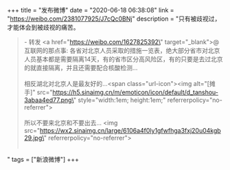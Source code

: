 +++
title = "发布微博"
date = "2020-06-18 06:38:08"
link = "https://weibo.com/2381077925/J7cQc0BNj"
description = "只有被歧视过，才能体会到被歧视的痛苦。<br><blockquote> - 转发 <a href=\"https://weibo.com/1627825392\" target=\"_blank\">@互联网的那点事</a>: 各省对北京人员采取的措施一览表，绝大部分省市对北京人员基本都是需要隔离14天，有的省市区分高风险区，有的只要是去过北京的就直接隔离，并且还需要配合核酸检测...<br><br>相反湖北对北京人是最友好的...<span class=\"url-icon\"><img alt=\"[摊手]\" src=\"https://h5.sinaimg.cn/m/emoticon/icon/default/d_tanshou-3abaa4ed77.png\" style=\"width:1em; height:1em;\" referrerpolicy=\"no-referrer\"></span><br><br>所以不要来北京和不要出去... <img src=\"https://wx2.sinaimg.cn/large/6106a4f0ly1gfwfhga3fxj20u04kgb29.jpg\" referrerpolicy=\"no-referrer\"><br><br></blockquote>"
tags = ["新浪微博"]
+++
